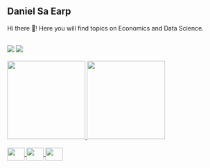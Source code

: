 ## Daniel Sa Earp

<p> Hi there 👋! Here you will find topics on Economics and Data Science. </p>

<div style="display: inline_block"><br>
  <img src="https://img.shields.io/twitter/follow/earp_daniel?color=1DA1F2&logo=Twitter&style=for-the-badge">
  <a href = "https://br.linkedin.com/in/daniel-sa-earp" target="_blank"><img src="https://img.shields.io/badge/LinkedIn-0077B5?style=for-the-badge&logo=linkedin&logoColor=white" target="_blank"></a>
</div>


<br>

<div>
  <a href="https://github.com/dsaearp">
  <img height="180cm" src="https://github-readme-stats.vercel.app/api?username=dsaearp&count_private=true&show_icons=true&theme=transparent">
  <img height="180cm" src="https://github-readme-stats2-lyart.vercel.app/api/top-langs/?username=dsaearp&hide=html&layout=compact&langs_count=5&theme=transparent">
</div>

<div style="display: inline_block"><br>
  <img align="center" height="30" width="40" src="https://cdn.jsdelivr.net/gh/devicons/devicon/icons/javascript/javascript-original.svg" />
  <img align="center" height="30" width="40" src= "https://cdn.jsdelivr.net/gh/devicons/devicon/icons/r/r-original.svg"/>
  <img align="center" height="30" width="40" src="https://cdn.jsdelivr.net/gh/devicons/devicon/icons/python/python-original.svg" />
</div>


          

